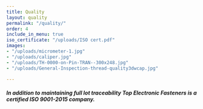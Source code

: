 ```yaml
---
title: Quality
layout: quality
permalink: "/quality/"
order: 4
include_in_menu: true
iso_certificate: "/uploads/ISO cert.pdf"
images:
- "/uploads/micrometer-1.jpg"
- "/uploads/caliper.jpg"
- "/uploads/TH-0000-on-Pin-TRAN--300x248.jpg"
- "/uploads/General-Inspection-thread-quality3dwcap.jpg"

---
```

##### In addition to maintaining full lot traceability Top Electronic Fasteners is a certified ISO 9001-2015 company.